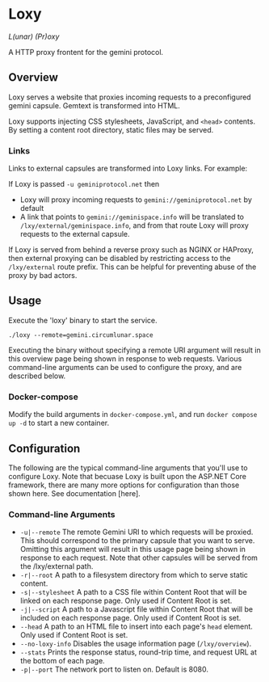 # Loxy
*L(unar) (Pr)oxy*

A HTTP proxy frontent for the gemini protocol.

## Overview
Loxy serves a website that proxies incoming requests to a preconfigured gemini capsule.  Gemtext is transformed into HTML.


Loxy supports injecting CSS stylesheets, JavaScript, and `<head>` contents.  By setting a content root directory, static files may be served.

### Links
Links to external capsules are transformed into Loxy links.  For example:

If Loxy is passed `-u geminiprotocol.net` then
  - Loxy will proxy incoming requests to `gemini://geminiprotocol.net` by default
  - A link that points to `gemini://geminispace.info` will be translated to `/lxy/external/geminispace.info`, and from that route Loxy will proxy requests to the external capsule.

If Loxy is served from behind a reverse proxy such as NGINX or HAProxy, then external proxying can be disabled by restricting access to the `/lxy/external` route prefix.  This can be helpful for preventing abuse of the proxy by bad actors.

## Usage
Execute the 'loxy' binary to start the service.
```
./loxy --remote=gemini.circumlunar.space
```
Executing the binary without specifying a remote URI argument will result in this overview page being shown in response to web requests.
Various command-line arguments can be used to configure the proxy, and are described below.

### Docker-compose
Modify the build arguments in `docker-compose.yml`, and run `docker compose up -d` to start a new container.

## Configuration
The following are the typical command-line arguments that you'll use to configure Loxy.
Note that becuase Loxy is built upon the ASP.NET Core framework, there are many more options for configuration than those shown here. See documentation [here].

### Command-line Arguments
- `-u|--remote` The remote Gemini URI to which requests will be proxied. This should correspond to the primary capsule that you want to serve. Omitting this argument will result in this usage page being shown in response to each request. Note that other capsules will be served from the /lxy/external path.
- `-r|--root` A path to a filesystem directory from which to serve static content.
- `-s|--stylesheet` A path to a CSS file within Content Root that will be linked on each response page. Only used if Content Root is set.
- `-j|--script` A path to a Javascript file within Content Root that will be included on each response page. Only used if Content Root is set.
- `--head` A path to an HTML file to insert into each page's `head` element.  Only used if Content Root is set.
- `--no-loxy-info` Disables the usage information page (`/lxy/overview`).
- `--stats` Prints the response status, round-trip time, and request URL at the bottom of each page.
- `-p|--port` The network port to listen on. Default is 8080.

